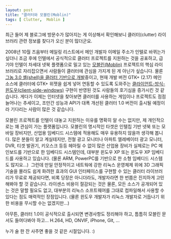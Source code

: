 ```yaml
---
layout: post
title: "클러터와 모블린(Moblin)"
tags: [ Clutter,  Moblin ]
---
```


최근 들어 제 블로그에 방문수가 많아지는 게 이상해서 확인해보니 클러터(clutter) 라이브러리 관련 정보를 찾다가 오신 분이 많더군요.

2008년 10월 즈음부터 메일링 리스트에서 메인 개발자 이메일 주소가 인텔로 바뀌는가 싶더니 조금 후에 인텔에서 공식적으로 클러터 프로젝트를 지원하는 것을 공표하고, 급기야 인텔이 차세대 넷북 플랫폼으로 밀고 있는 [모블린(Moblin)](http://moblin.org/) 프로젝트의 핵심 라이브러리로 자리잡으면서 사람들이 클러터에 관심을 가지게 된 게 아닌가 싶습니다. 물론 [그놈 3.0 셸(shell)을 클러터 기반으로 개발](/2009/06/02/gnome-3-shell/)중이고, 현재 개발 버전 GTK+ (2.17) 메인 소스에 클러터에 GTK+ 위젯을 쉽게 넣어 연동할 수 있도록 도와주는 [클라이언트-방식-윈도우(client-side-windows)](http://live.gnome.org/GTK%2B/ClientSideWindows) 구현이 반영된 것도 사람들의 호기심을 증가시킨 것 같습니다. 게다가 이제는 인터넷을 찾아보면 클러터를 사용하는 게임이나 프로젝트도 점점 늘어나는 추세이고, 조만간 성능과 API가 대폭 개선된 클러터 1.0 버전이 출시될 예정이라 기다리는 사람이 많은 것 같습니다.

모블린 프로젝트를 인텔이 대놓고 지원하는 이유를 명확히 알 수는 없지만, 제 개인적으로는 꽤 관심이 가는 플랫폼입니다. 모블린의 명시적인 타겟은 인텔칩 기반 넷북 또는 모바일 장비지만, 산업용 임베디드 시스템에 적용해도 매우 유용하지 않을까 생각해 봅니다. 많은 분들이 알고 계실테지만, 전철 광고 모니터나 아파트 엘레베이터 광고 모니터, DVR, 티겟 발권기, 키오스크 등등 헤아릴 수 없이 많은 산업용 장비가 실제로는 PC 메인보드를 기반으로 한 임베디드 시스템인데, 대부분 윈도우 XP 또는 윈도우 XP 임베디드를 사용하고 있습니다. (물론 ARM, PowerPC를 기반으로 한 소형 임베디드 시스템도 많지요...)  그런데 만일 안정적이고 네트웍에 강한 리눅스 운영체제 위에 3D 그래픽 기술을 몰라도 쉽게 화려한 효과의 GUI 인터페이스를 구현할 수 있는 클러터 라이브러리가 무료로 제공되다면, 비록 당장은 아니더라도, 개발자라면 한 번쯤은 진지하게 고민해봐야 할 것 같습니다. 라이센스 비용이 절감되는 것은 물론, 모든 소스가 공개되어 있는 것은 말할 필요도 없고, 대부분의 리눅스 소프트웨어를 그대로 컴파일해서 사용할 수 있다는 점도 매력적인 장점입니다. (물론 윈도우 개발자가 리눅스 개발자로 거듭나기 위한 비용을 무시할 수는 없겠지만...)

아무튼, 클러터 1.0이 공식적으로 출시되면 변경사항도 정리해야 하고, 틈틈히 모블린 문서도 들여다봐야 하고... H.264, HD, ONVIF, iPhone, Git, ...

누가 술 한 잔 사주면 좋을 것 같은 시절입니다. :)
